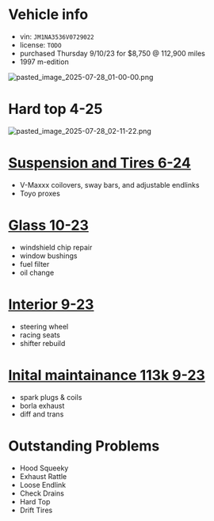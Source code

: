 # Vehicle info
+ vin: `JM1NA3536V0729022`
+ license: `TODO`
+ purchased Thursday 9/10/23 for $8,750 @ 112,900 miles
+ 1997 m-edition

![pasted_image_2025-07-28_01-00-00.png](imports/pasted_image_2025-07-28_01-00-00.png)

# Hard top 4-25
![pasted_image_2025-07-28_02-11-22.png](imports/pasted_image_2025-07-28_02-11-22.png)

# [Suspension and Tires 6-24](Autocross2024.md)
- V-Maxxx coilovers, sway bars, and adjustable endlinks
- Toyo proxes

# [Glass 10-23](windshield-repair.md)
+ windshield chip repair
+ window bushings
+ fuel filter
+ oil change

# [Interior 9-23](updating-the-interior.md)
- steering wheel
- racing seats
- shifter rebuild

# [Inital maintainance 113k 9-23](taking-stock-of-our-purchase.md)
+ spark plugs & coils
+ borla exhaust
+ diff and trans

# Outstanding Problems
+ Hood Squeeky
+ Exhaust Rattle
+ Loose Endlink
+ Check Drains
+ Hard Top
+ Drift Tires